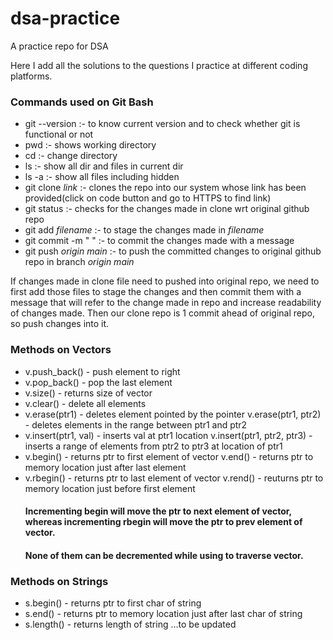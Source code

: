 # dsa-practice
A practice repo for DSA

Here I add all the solutions to the questions I practice at different coding platforms.

### Commands used on Git Bash

- git --version :- to know current version and to check whether git is functional or not
- pwd :- shows working directory
- cd :- change directory
- ls :- show all dir and files in current dir
- ls -a :- show all files including hidden
- git clone _link_ :- clones the repo into our system whose link has been provided(click on code button and go to HTTPS to find link)
- git status :- checks for the changes made in clone wrt original github repo
- git add _filename_ :- to stage the changes made in _filename_ 
- git commit -m " " :- to commit the changes made with a message
- git push _origin main_ :- to push the committed changes to original github repo in branch _origin main_

If changes made in clone file need to pushed into original repo, we need to first add those files to stage the changes and then commit them with a message that will refer to the change made in repo and increase readability of changes made.
Then our clone repo is 1 commit ahead of original repo, so push changes into it.

### Methods on Vectors

- v.push_back() - push element to right
- v.pop_back() - pop the last element
- v.size() - returns size of vector 
- v.clear() - delete all elements
- v.erase(ptr1) - deletes element pointed by the pointer
  v.erase(ptr1, ptr2) - deletes elements in the range between ptr1 and ptr2
- v.insert(ptr1, val) - inserts val at ptr1 location
  v.insert(ptr1, ptr2, ptr3) - inserts a range of elements from ptr2 to ptr3 at location of ptr1
- v.begin() - returns ptr to first element of vector
  v.end() - returns ptr to memory location just after last element
- v.rbegin() - returns ptr to last element of vector
  v.rend() - reuturns ptr to memory location just before first element  
  #### Incrementing begin will move the ptr to next element of vector, whereas incrementing rbegin will move the ptr to prev element of vector. 
  #### None of them can be decremented while using to traverse vector.  

### Methods on Strings
- s.begin() - returns ptr to first char of string
- s.end() - returns ptr to memory location just after last char of string
- s.length() - returns length of string
...to be updated